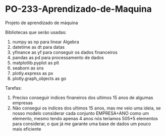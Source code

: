 # PO-233-Aprendizado-de-Maquina
Projeto de aprendizado de máquina

Bibliotecas  que serão usadas:
1. numpy as np para linear Algebra
2. datetime as dt para datas
3. yfinance as yf para conseguir os dados financeiros
4. pandas as pd para processamento de dados
5. matplotlib.pyplot as plt
6. seaborn as sns
7. plotly.express as px
8. plotly.graph_objects as go

Tarefas:

1. Preciso conseguir indices finaneiros dos ultimos 15 anos de algumas empresas
2. Não consegui os indices dos ultimos 15 anos, mas me veio uma ideia, se nosso modelo considerar cada conjunto EMPRESA+ANO como um elemento, mesmo tendo apenas 4 anos nós teríamos 505*5 elementos para considerar, o que já me garante uma base de dados um pouco mais eficiente
   
